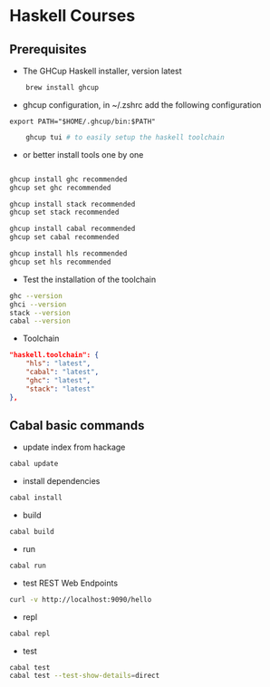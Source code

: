 # Haskell Courses

## Prerequisites

- The GHCup Haskell installer, version latest

```sh
    brew install ghcup
```

- ghcup configuration, in ~/.zshrc add the following configuration

```text
export PATH="$HOME/.ghcup/bin:$PATH"
```

```sh
    ghcup tui # to easily setup the haskell toolchain
```

- or better install tools one by one

```sh

ghcup install ghc recommended
ghcup set ghc recommended

ghcup install stack recommended
ghcup set stack recommended

ghcup install cabal recommended
ghcup set cabal recommended

ghcup install hls recommended
ghcup set hls recommended
```

- Test the installation of the toolchain

```sh
ghc --version
ghci --version
stack --version
cabal --version
```

- Toolchain

```json
"haskell.toolchain": {
    "hls": "latest",
    "cabal": "latest",
    "ghc": "latest",
    "stack": "latest"
},
```

## Cabal basic commands

- update index from hackage

```sh
cabal update
```

- install dependencies

```sh
cabal install
```

- build

```sh
cabal build
```

- run

```sh
cabal run
```

- test REST Web Endpoints

```sh
curl -v http://localhost:9090/hello
```

- repl

```sh
cabal repl
```

- test

```sh
cabal test
cabal test --test-show-details=direct
```
